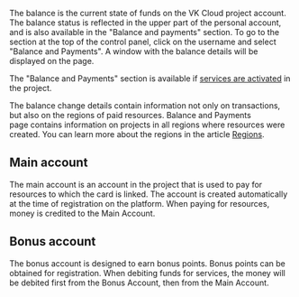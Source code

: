 The balance is the current state of funds on the VK Cloud project account. The balance status is reflected in the upper part of the personal account, and is also available in the "Balance and payments" section. To go to the section at the top of the control panel, click on the username and select "Balance and Payments". A window with the balance details will be displayed on the page.

<info>

The "Balance and Payments" section is available if [services are activated](/en/base/account/start/activation) in the project.

</info>

The balance change details contain information not only on transactions, but also on the regions of paid resources. Balance and Payments page contains information on projects in all regions where resources were created. You can learn more about the regions in the article [Regions](../../../account/concepts/regions).

## Main account

The main account is an account in the project that is used to pay for resources to which the card is linked. The account is created automatically at the time of registration on the platform. When paying for resources, money is credited to the Main Account.

## Bonus account

The bonus account is designed to earn bonus points. Bonus points can be obtained for registration. When debiting funds for services, the money will be debited first from the Bonus Account, then from the Main Account.
